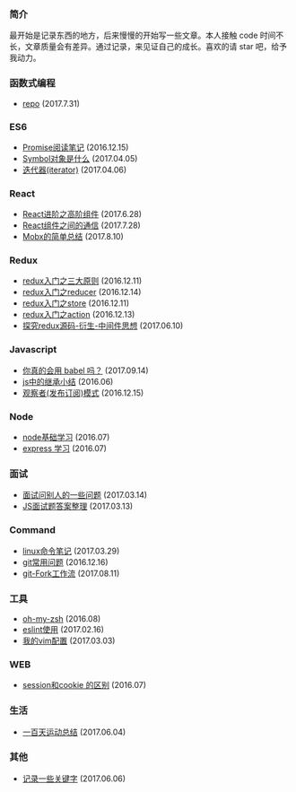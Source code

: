 
### 简介
最开始是记录东西的地方，后来慢慢的开始写一些文章。本人接触 code 时间不长，文章质量会有差异。通过记录，来见证自己的成长。喜欢的请 star 吧，给予我动力。

### 函数式编程
- [repo](https://github.com/sunyongjian/FP-Code/tree/master) (2017.7.31)

### ES6
- [Promise阅读笔记](https://github.com/sunyongjian/blog/issues/12) (2016.12.15)
- [Symbol对象是什么](https://github.com/sunyongjian/blog/issues/17) (2017.04.05)
- [迭代器(iterator)](https://github.com/sunyongjian/blog/issues/18) (2017.04.06)

### React
- [React进阶之高阶组件](https://github.com/sunyongjian/blog/issues/25) (2017.6.28)
- [React组件之间的通信](https://github.com/sunyongjian/blog/issues/27) (2017.7.28)
- [Mobx的简单总结](https://github.com/sunyongjian/blog/issues/28) (2017.8.10)

### Redux
- [redux入门之三大原则](https://github.com/sunyongjian/blog/issues/8) (2016.12.11)
- [redux入门之reducer](https://github.com/sunyongjian/blog/issues/9) (2016.12.14)
- [redux入门之store](https://github.com/sunyongjian/blog/issues/10) (2016.12.11)
- [redux入门之action](https://github.com/sunyongjian/blog/issues/11) (2016.12.13)
- [探究redux源码-衍生-中间件思想](https://github.com/sunyongjian/blog/issues/21) (2017.06.10)

### Javascript
- [你真的会用 babel 吗？](https://github.com/sunyongjian/blog/issues/30) (2017.09.14)
- [js中的继承小结](https://github.com/sunyongjian/blog/issues/7) (2016.06)
- [观察者(发布订阅)模式](https://github.com/sunyongjian/blog/issues/13) (2016.12.15)

### Node
- [node基础学习](https://github.com/sunyongjian/blog/issues/6) (2016.07)
- [express 学习](https://github.com/sunyongjian/blog/issues/5) (2016.07)

### 面试
- [面试问别人的一些问题](https://github.com/sunyongjian/blog/issues/24) (2017.03.14)
- [JS面试题答案整理](https://github.com/sunyongjian/blog/issues/23) (2017.03.13)

### Command
- [linux命令笔记](https://github.com/sunyongjian/blog/issues/15) (2017.03.29)
- [git常用问题](https://github.com/sunyongjian/blog/issues/16) (2016.12.16)
- [git-Fork工作流](https://github.com/sunyongjian/blog/issues/29) (2017.08.11)

### 工具
- [oh-my-zsh](https://github.com/sunyongjian/blog/issues/2) (2016.08)
- [eslint使用](https://github.com/sunyongjian/blog/issues/14) (2017.02.16)
- [我的vim配置](https://github.com/sunyongjian/blog/issues/22) (2017.03.03)

### WEB
- [session和cookie 的区别](https://github.com/sunyongjian/blog/issues/4) (2016.07)

### 生活
- [一百天运动总结](https://github.com/sunyongjian/blog/issues/19) (2017.06.04)

### 其他
- [记录一些关键字](https://github.com/sunyongjian/blog/issues/20) (2017.06.06)
